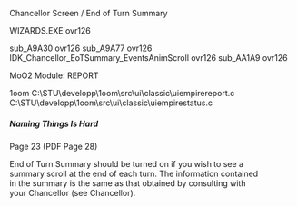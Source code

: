 
Chancellor Screen / End of Turn Summary



WIZARDS.EXE
ovr126



sub_A9A30                                      ovr126
sub_A9A77                                      ovr126
IDK_Chancellor_EoTSummary_EventsAnimScroll     ovr126
sub_AA1A9                                      ovr126



MoO2
Module: REPORT

1oom
C:\STU\developp\1oom\src\ui\classic\uiempirereport.c
C:\STU\developp\1oom\src\ui\classic\uiempirestatus.c



##### Naming Things Is Hard



Page 23  (PDF Page 28)  

End of Turn Summary should be turned on if you wish to see a  
    summary scroll at the end of each turn. The information contained  
    in the summary is the same as that obtained by consulting with  
    your Chancellor (see Chancellor).  